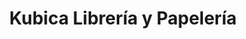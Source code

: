 ---
title: "Kubica Librería y Papelería"
url: /quetzaltenango/kubica-libreria-y-papeleria/
shop: Schreibwaren
---